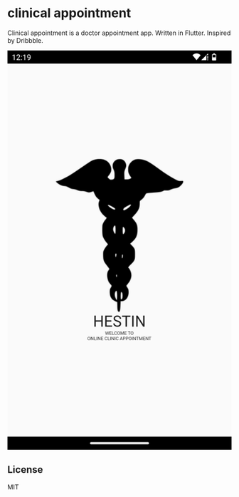 # clinical appointment

Clinical appointment is a doctor appointment app. Written in Flutter. Inspired by Dribbble.


![alt text](https://github.com/dilovan/clinic_appointment/blob/main/assets/screens/screen1.png?compress=1&resize=800x600&vertical=top)


## License
MIT
